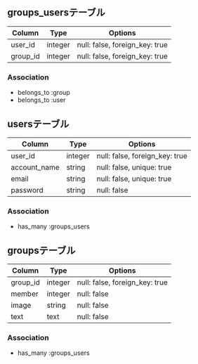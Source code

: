 ## groups_usersテーブル

|Column|Type|Options|
|------|----|-------|
|user_id|integer|null: false, foreign_key: true|
|group_id|integer|null: false, foreign_key: true|

### Association
- belongs_to :group
- belongs_to :user


## usersテーブル

|Column|Type|Options|
|------|----|-------|
|user_id|integer|null: false, foreign_key: true|
|account_name|string|null: false, unique: true|
|email|string|null: false, unique: true|
|password|string|null: false|

### Association
- has_many :groups_users


## groupsテーブル

|Column|Type|Options|
|------|----|-------|
|group_id|integer|null: false, foreign_key: true|
|member|integer|null: false|
|image|string|null: false|
|text|text|null: false|

### Association
- has_many :groups_users
